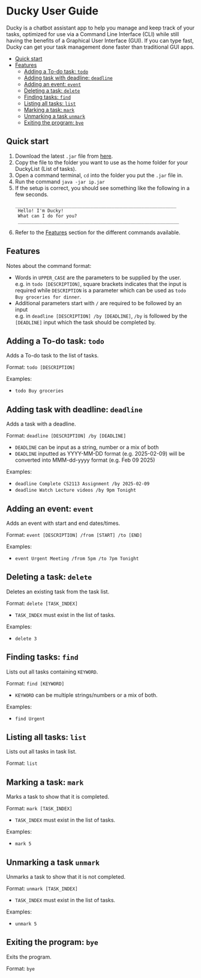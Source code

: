 # Ducky User Guide

Ducky is a chatbot assistant app to help you manage and keep track of your tasks, optimized for use via a Command Line Interface (CLI) while still having the benefits of a Graphical User Interface (GUI).
If you can type fast, Ducky can get your task management done faster than traditional GUI apps.<br/>

- [Quick start](#quick-start)
- [Features](#features)
  - [Adding a To-do task: `todo`](#adding-a-to-do-task-todo)
  - [Adding task with deadline: `deadline`](#adding-task-with-deadline-deadline)
  - [Adding an event: `event`](#adding-an-event-event)
  - [Deleting a task: `delete`](#deleting-a-task-delete)
  - [Finding tasks: `find`](#finding-tasks-find)
  - [Listing all tasks: `list`](#listing-all-tasks-list)
  - [Marking a task: `mark`](#marking-a-task-mark)
  - [Unmarking a task `unmark`](#unmarking-a-task-unmark)
  - [Exiting the program: `bye`](#exiting-the-program-bye)

## Quick start

1. Download the latest `.jar` file from [here](https://github.com/Isaaclks7/ip/releases/tag/A-Jar).
2. Copy the file to the folder you want to use as the home folder for your DuckyList (List of tasks).
3. Open a command terminal, `cd` into the folder you put the `.jar` file in.
4. Run the command `java -jar ip.jar`
5. If the setup is correct, you should see something like the following in a few seconds.
   ```
   ____________________________________________________________
    Hello! I'm Ducky!
    What can I do for you?
    ____________________________________________________________
   ```
6. Refer to the [Features](#Features) section for the different commands available.

## Features

Notes about the command format:<br/>
- Words in `UPPER_CASE` are the parameters to be supplied by the user.<br/>
   e.g. in `todo [DESCRIPTION]`, square brackets indicates that the input is required while `DESCRIPTION` is a parameter which can be used as `todo Buy groceries for dinner`.
- Additional parameters start with `/` are required to be followed by an input<br/>
   e.g. in `deadline [DESCRIPTION] /by [DEADLINE]`, `/by` is followed by the `[DEADLINE]` input which the task should be completed by.

## Adding a To-do task: `todo`

Adds a To-do task to the list of tasks.

Format: `todo [DESCRIPTION]`

Examples:<br/>
- `todo Buy groceries`<br/>

## Adding task with deadline: `deadline`

Adds a task with a deadline.<br/>

Format: `deadline [DESCRIPTION] /by [DEADLINE]`
- `DEADLINE` can be input as a string, number or a mix of both
- `DEADLINE` inputted as YYYY-MM-DD format (e.g. 2025-02-09) will be converted into MMM-dd-yyyy format (e.g. Feb 09 2025)

Examples:<br/>
- `deadline Complete CS2113 Assignment /by 2025-02-09`<br/>
- `deadline Watch Lecture videos /by 9pm Tonight`<br/>

## Adding an event: `event`

Adds an event with start and end dates/times.<br/>

Format: `event [DESCRIPTION] /from [START] /to [END]`

Examples:<br/>
- `event Urgent Meeting /from 5pm /to 7pm Tonight`<br/>

## Deleting a task: `delete`

Deletes an existing task from the task list.

Format: `delete [TASK_INDEX]`<br/>
- `TASK_INDEX` must exist in the list of tasks.

Examples:<br/>
- `delete 3`<br/>

## Finding tasks: `find`

Lists out all tasks containing `KEYWORD`.<br/>

Format: `find [KEYWORD]`
- `KEYWORD` can be multiple strings/numbers or a mix of both.

Examples:<br/>
- `find Urgent`

## Listing all tasks: `list`

Lists out all tasks in task list.<br/>

Format: `list`

## Marking a task: `mark`

Marks a task to show that it is completed.<br/>

Format: `mark [TASK_INDEX]`
- `TASK_INDEX` must exist in the list of tasks.

Examples:
- `mark 5`

## Unmarking a task `unmark`

Unmarks a task to show that it is not completed.<br/>

Format: `unmark [TASK_INDEX]`
- `TASK_INDEX` must exist in the list of tasks.

Examples:
- `unmark 5`

## Exiting the program: `bye`

Exits the program.<br/>

Format: `bye`
